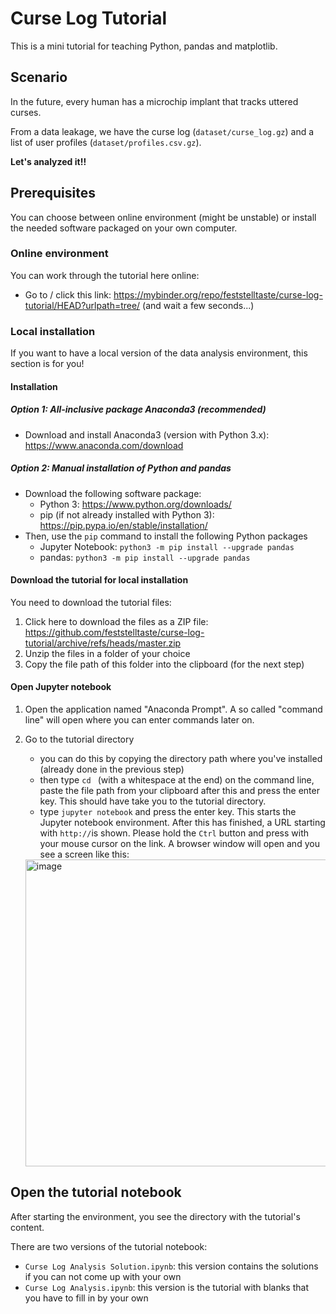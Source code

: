 # Curse Log Tutorial
This is a mini tutorial for teaching Python, pandas and matplotlib.

## Scenario

In the future, every human has a microchip implant that tracks uttered curses.

From a data leakage, we have the curse log (`dataset/curse_log.gz`) and a list of user profiles (`dataset/profiles.csv.gz`).

**Let's analyzed it!!**

## Prerequisites
You can choose between online environment (might be unstable) or install the needed software packaged on your own computer.

### Online environment
You can work through the tutorial here online:
* Go to / click this link: https://mybinder.org/repo/feststelltaste/curse-log-tutorial/HEAD?urlpath=tree/ (and wait a few seconds...)

### Local installation
If you want to have a local version of the data analysis environment, this section is for you!

#### Installation

##### Option 1: All-inclusive package Anaconda3 (recommended)
* Download and install Anaconda3 (version with Python 3.x): https://www.anaconda.com/download

##### Option 2: Manual installation of Python and pandas

* Download the following software package:
   * Python 3: https://www.python.org/downloads/
   * pip (if not already installed with Python 3): https://pip.pypa.io/en/stable/installation/
* Then, use the `pip` command to install the following Python packages
   * Jupyter Notebook: `python3 -m pip install --upgrade pandas`
   * pandas: `python3 -m pip install --upgrade pandas`

#### Download the tutorial for local installation

You need to download the tutorial files:
1. Click here to download the files as a ZIP file: https://github.com/feststelltaste/curse-log-tutorial/archive/refs/heads/master.zip
2. Unzip the files in a folder of your choice
3. Copy the file path of this folder into the clipboard (for the next step)

#### Open Jupyter notebook

1. Open the application named "Anaconda Prompt". A so called "command line" will open where you can enter commands later on.
2. Go to the tutorial directory
   * you can do this by copying the directory path where you've installed (already done in the previous step)
   * then type `cd ` (with a whitespace at the end) on the command line, paste the file path from your clipboard after this and press the enter key. This should have take you to the tutorial directory.
   * type `jupyter notebook` and press the enter key. This starts the Jupyter notebook environment. After this has finished, a URL starting with `http://`is shown. Please hold the `Ctrl` button and press with your mouse cursor on the link. A browser window will open and you see a screen like this:
 
    <img width="491" alt="image" src="https://github.com/feststelltaste/curse-log-tutorial/assets/1470822/b8b26ddd-40e9-4fa2-83fb-8276b8e9c75e">
 

## Open the tutorial notebook
After starting the environment, you see the directory with the tutorial's content.

There are two versions of the tutorial notebook:
* `Curse Log Analysis Solution.ipynb`: this version contains the solutions if you can not come up with your own
* `Curse Log Analysis.ipynb`: this version is the tutorial with blanks that you have to fill in by your own
